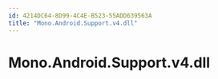 ```yaml
---
id: 4214DC64-8D99-4C4E-B523-55ADD639563A
title: "Mono.Android.Support.v4.dll"
---
```


# Mono.Android.Support.v4.dll
